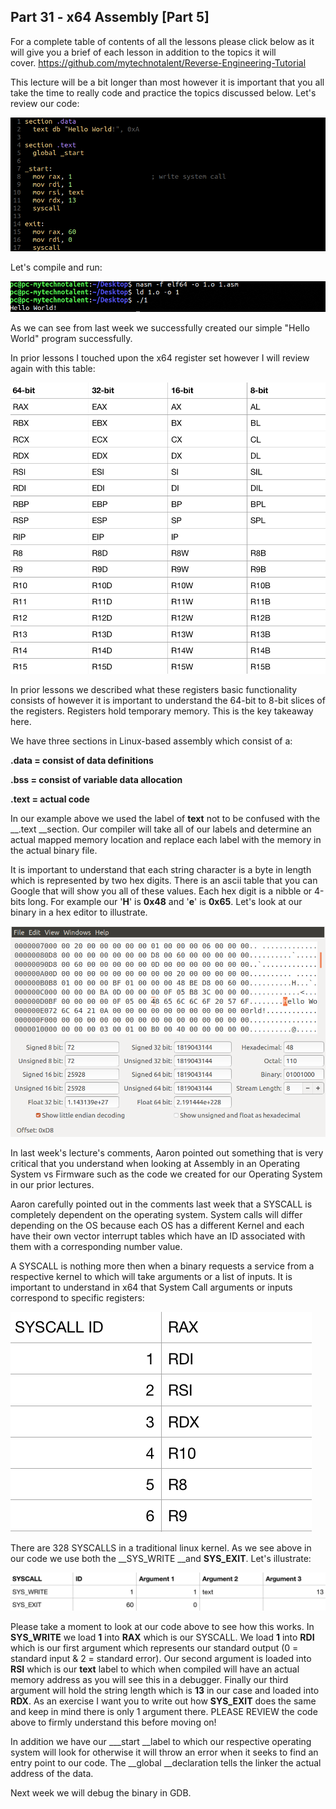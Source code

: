 ## Part 31 - x64 Assembly \[Part 5\]

For a complete table of contents of all the lessons please click below as it will give you a brief of each lesson in addition to the topics it will cover.&nbsp;https://github.com/mytechnotalent/Reverse-Engineering-Tutorial

This lecture will be a bit longer than most however it is important that you all take the time to really code and practice the topics discussed below. Let's review our code:

<div class="slate-resizable-image-embed slate-image-embed__resize-full-width"><img src="/imgs/1552642996672.jpg"/></div>

Let's compile and run:

<div class="slate-resizable-image-embed slate-image-embed__resize-full-width"><img src="/imgs/1552643024086.jpg"/></div>

As we can see from last week we successfully created our simple "Hello World" program successfully.

In prior lessons I touched upon the x64 register set however I will review again with this table:

<div class="slate-resizable-image-embed slate-image-embed__resize-full-width"><img src="/imgs/1552643419886.jpg"/></div>

In prior lessons we described what these registers basic functionality consists of however it is important to understand the 64-bit to 8-bit slices of the registers. Registers hold temporary memory. This is the key takeaway here.

We have three sections in Linux-based assembly which consist of a:

__.data = consist of data definitions__

__.bss = consist of variable data allocation__

__.text = actual code__

In our example above we used the label of __text__ not to be confused with the __.text __section. Our compiler will take all of our labels and determine an actual mapped memory location and replace each label with the memory in the actual binary file.

It is important to understand that each string character is a byte in length which is represented by two hex digits. There is an ascii table that you can Google that will show you all of these values. Each hex digit is a nibble or 4-bits long. For example our '__H__' is __0x48__ and '__e__' is __0x65__. Let's look at our binary in a hex editor to illustrate.

<div class="slate-resizable-image-embed slate-image-embed__resize-full-width"><img src="/imgs/1552644071133.jpg"/></div>

In last week's lecture's comments, Aaron pointed out something that is very critical that you understand when looking at Assembly in an Operating System vs Firmware such as the code we created for our Operating System in our prior lectures.

Aaron carefully pointed out in the comments last week that a SYSCALL is completely dependent on the operating system. System calls will differ depending on the OS because each OS has a different Kernel and each have their own vector interrupt tables which have an ID associated with them with a corresponding number value.

A SYSCALL is nothing more then when a binary requests a service from a respective kernel to which will take arguments or a list of inputs. It is important to understand in x64 that System Call arguments or inputs correspond to specific registers:

<div class="slate-resizable-image-embed slate-image-embed__resize-middle"><img src="/imgs/1552644487957.jpg"/></div>

There are 328 SYSCALLS in a traditional linux kernel. As we see above in our code we use both the __SYS\_WRITE __and __SYS\_EXIT__. Let's illustrate:

<div class="slate-resizable-image-embed slate-image-embed__resize-full-width"><img src="/imgs/1552644760322.jpg"/></div>

Please take a moment to look at our code above to see how this works. In __SYS\_WRITE__ we load __1__ into __RAX__ which is our SYSCALL. We load __1__ into __RDI__ which is our first argument which represents our standard output (0 = standard input &amp; 2 = standard error). Our second argument is loaded into __RSI__ which is our __text__ label to which when compiled will have an actual memory address as you will see this in a debugger. Finally our third argument will hold the string length which is __13__ in our case and loaded into __RDX__. As an exercise I want you to write out how __SYS\_EXIT__ does the same and keep in mind there is only 1 argument there. PLEASE REVIEW the code above to firmly understand this before moving on!

In addition we have our __\_start __label to which our respective operating system will look for otherwise it will throw an error when it seeks to find an entry point to our code. The __global __declaration tells the linker the actual address of the data.

Next week we will debug the binary in GDB.

  